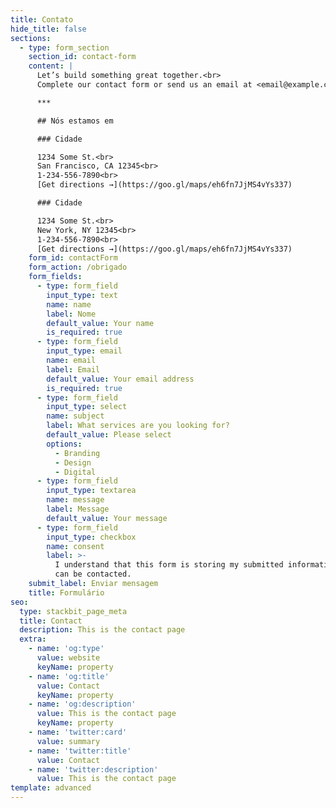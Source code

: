 ```yaml
---
title: Contato
hide_title: false
sections:
  - type: form_section
    section_id: contact-form
    content: |
      Let’s build something great together.<br>
      Complete our contact form or send us an email at <email@example.com>.

      ***

      ## Nós estamos em

      ### Cidade

      1234 Some St.<br>
      San Francisco, CA 12345<br>
      1-234-556-7890<br>
      [Get directions →](https://goo.gl/maps/eh6fn7JjMS4vYs337)

      ### Cidade

      1234 Some St.<br>
      New York, NY 12345<br>
      1-234-556-7890<br>
      [Get directions →](https://goo.gl/maps/eh6fn7JjMS4vYs337)
    form_id: contactForm
    form_action: /obrigado
    form_fields:
      - type: form_field
        input_type: text
        name: name
        label: Nome
        default_value: Your name
        is_required: true
      - type: form_field
        input_type: email
        name: email
        label: Email
        default_value: Your email address
        is_required: true
      - type: form_field
        input_type: select
        name: subject
        label: What services are you looking for?
        default_value: Please select
        options:
          - Branding
          - Design
          - Digital
      - type: form_field
        input_type: textarea
        name: message
        label: Message
        default_value: Your message
      - type: form_field
        input_type: checkbox
        name: consent
        label: >-
          I understand that this form is storing my submitted information so I
          can be contacted.
    submit_label: Enviar mensagem
    title: Formulário
seo:
  type: stackbit_page_meta
  title: Contact
  description: This is the contact page
  extra:
    - name: 'og:type'
      value: website
      keyName: property
    - name: 'og:title'
      value: Contact
      keyName: property
    - name: 'og:description'
      value: This is the contact page
      keyName: property
    - name: 'twitter:card'
      value: summary
    - name: 'twitter:title'
      value: Contact
    - name: 'twitter:description'
      value: This is the contact page
template: advanced
---
```


